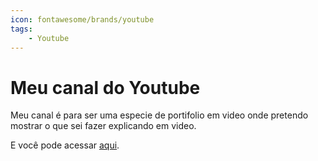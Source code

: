 ```yaml
---
icon: fontawesome/brands/youtube
tags: 
    - Youtube
---
```


# Meu canal do Youtube
Meu canal é para ser uma especie de portifolio em video onde pretendo mostrar o que sei fazer explicando em video.

E você pode acessar [aqui](https://www.youtube.com/@welyson1).